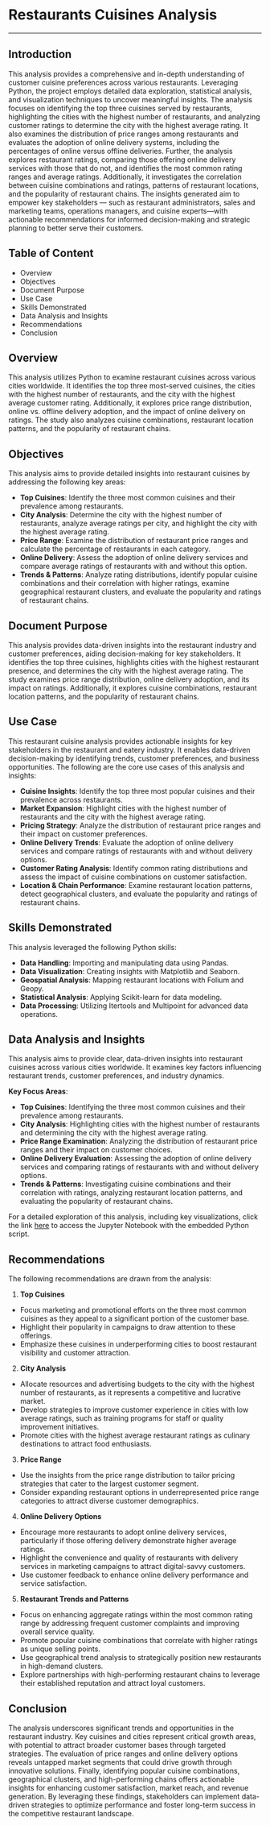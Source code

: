 # Restaurants Cuisines Analysis
--------------------------------

## Introduction
This analysis provides a comprehensive and in-depth understanding of customer cuisine preferences across various restaurants. Leveraging Python, the project employs detailed data exploration, statistical analysis, and visualization techniques to uncover meaningful insights. The analysis focuses on identifying the top three cuisines served by restaurants, highlighting the cities with the highest number of restaurants, and analyzing customer ratings to determine the city with the highest average rating. It also examines the distribution of price ranges among restaurants and evaluates the adoption of online delivery systems, including the percentages of online versus offline deliveries. Further, the analysis explores restaurant ratings, comparing those offering online delivery services with those that do not, and identifies the most common rating ranges and average ratings. Additionally, it investigates the correlation between cuisine combinations and ratings, patterns of restaurant locations, and the popularity of restaurant chains. The insights generated aim to empower key stakeholders — such as restaurant administrators, sales and marketing teams, operations managers, and cuisine experts—with actionable recommendations for informed decision-making and strategic planning to better serve their customers.

## Table of Content
- Overview
- Objectives
- Document Purpose
- Use Case
- Skills Demonstrated
- Data Analysis and Insights
- Recommendations
- Conclusion

## Overview
This analysis utilizes Python to examine restaurant cuisines across various cities worldwide. It identifies the top three most-served cuisines, the cities with the highest number of restaurants, and the city with the highest average customer rating. Additionally, it explores price range distribution, online vs. offline delivery adoption, and the impact of online delivery on ratings. The study also analyzes cuisine combinations, restaurant location patterns, and the popularity of restaurant chains.

## Objectives
This analysis aims to provide detailed insights into restaurant cuisines by addressing the following key areas:
- **Top Cuisines**: Identify the three most common cuisines and their prevalence among restaurants.
- **City Analysis**: Determine the city with the highest number of restaurants, analyze average ratings per city, and highlight the city with the highest average rating.
- **Price Range**: Examine the distribution of restaurant price ranges and calculate the percentage of restaurants in each category.
- **Online Delivery**: Assess the adoption of online delivery services and compare average ratings of restaurants with and without this option.
- **Trends & Patterns**: Analyze rating distributions, identify popular cuisine combinations and their correlation with higher ratings, examine geographical restaurant clusters, and evaluate the popularity and ratings of restaurant chains.

## Document Purpose
This analysis provides data-driven insights into the restaurant industry and customer preferences, aiding decision-making for key stakeholders. It identifies the top three cuisines, highlights cities with the highest restaurant presence, and determines the city with the highest average rating. The study examines price range distribution, online delivery adoption, and its impact on ratings. Additionally, it explores cuisine combinations, restaurant location patterns, and the popularity of restaurant chains.

## Use Case
This restaurant cuisine analysis provides actionable insights for key stakeholders in the restaurant and eatery industry. It enables data-driven decision-making by identifying trends, customer preferences, and business opportunities. The following are the core use cases of this analysis and insights:
- **Cuisine Insights**: Identify the top three most popular cuisines and their prevalence across restaurants.
- **Market Expansion**: Highlight cities with the highest number of restaurants and the city with the highest average rating.
- **Pricing Strategy**: Analyze the distribution of restaurant price ranges and their impact on customer preferences.
- **Online Delivery Trends**: Evaluate the adoption of online delivery services and compare ratings of restaurants with and without delivery options.
- **Customer Rating Analysis**: Identify common rating distributions and assess the impact of cuisine combinations on customer satisfaction.
- **Location & Chain Performance**: Examine restaurant location patterns, detect geographical clusters, and evaluate the popularity and ratings of restaurant chains.

## Skills Demonstrated
This analysis leveraged the following Python skills:
- **Data Handling**: Importing and manipulating data using Pandas.
- **Data Visualization**: Creating insights with Matplotlib and Seaborn.
- **Geospatial Analysis**: Mapping restaurant locations with Folium and Geopy.
- **Statistical Analysis**: Applying Scikit-learn for data modeling.
- **Data Processing**: Utilizing Itertools and Multipoint for advanced data operations.

## Data Analysis and Insights
This analysis aims to provide clear, data-driven insights into restaurant cuisines across various cities worldwide. It examines key factors influencing restaurant trends, customer preferences, and industry dynamics.

**Key Focus Areas**:
- **Top Cuisines**: Identifying the three most common cuisines and their prevalence among restaurants.
- **City Analysis**: Highlighting cities with the highest number of restaurants and determining the city with the highest average rating.
- **Price Range Examination**: Analyzing the distribution of restaurant price ranges and their impact on customer choices.
- **Online Delivery Evaluation**: Assessing the adoption of online delivery services and comparing ratings of restaurants with and without delivery options.
- **Trends & Patterns**: Investigating cuisine combinations and their correlation with ratings, analyzing restaurant location patterns, and evaluating the popularity of restaurant chains.

For a detailed exploration of this analysis, including key visualizations, click the link [here](Restuarants_Cuisines.ipynb) to access the Jupyter Notebook with the embedded Python script.

## Recommendations
The following recommendations are drawn from the analysis:

1. **Top Cuisines**
- Focus marketing and promotional efforts on the three most common cuisines as they appeal to a significant portion of the customer base.
- Highlight their popularity in campaigns to draw attention to these offerings.
- Emphasize these cuisines in underperforming cities to boost restaurant visibility and customer attraction.

2. **City Analysis**
- Allocate resources and advertising budgets to the city with the highest number of restaurants, as it represents a competitive and lucrative market.
- Develop strategies to improve customer experience in cities with low average ratings, such as training programs for staff or quality improvement initiatives.
- Promote cities with the highest average restaurant ratings as culinary destinations to attract food enthusiasts.

3. **Price Range**
- Use the insights from the price range distribution to tailor pricing strategies that cater to the largest customer segment.
- Consider expanding restaurant options in underrepresented price range categories to attract diverse customer demographics.

4. **Online Delivery Options**
- Encourage more restaurants to adopt online delivery services, particularly if those offering delivery demonstrate higher average ratings.
- Highlight the convenience and quality of restaurants with delivery services in marketing campaigns to attract digital-savvy customers.
- Use customer feedback to enhance online delivery performance and service satisfaction.

5. **Restaurant Trends and Patterns**
- Focus on enhancing aggregate ratings within the most common rating range by addressing frequent customer complaints and improving overall service quality.
- Promote popular cuisine combinations that correlate with higher ratings as unique selling points.
- Use geographical trend analysis to strategically position new restaurants in high-demand clusters.
- Explore partnerships with high-performing restaurant chains to leverage their established reputation and attract loyal customers.

## Conclusion
The analysis underscores significant trends and opportunities in the restaurant industry. Key cuisines and cities represent critical growth areas, with potential to attract broader customer bases through targeted strategies. The evaluation of price ranges and online delivery options reveals untapped market segments that could drive growth through innovative solutions. Finally, identifying popular cuisine combinations, geographical clusters, and high-performing chains offers actionable insights for enhancing customer satisfaction, market reach, and revenue generation. By leveraging these findings, stakeholders can implement data-driven strategies to optimize performance and foster long-term success in the competitive restaurant landscape.
